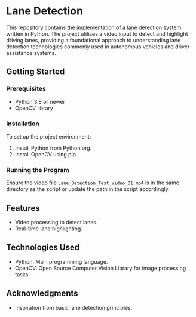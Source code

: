 # Lane Detection

This repository contains the implementation of a lane detection system written in Python. The project utilizes a video input to detect and highlight driving lanes, providing a foundational approach to understanding lane detection technologies commonly used in autonomous vehicles and driver assistance systems.

## Getting Started

### Prerequisites

- Python 3.8 or newer
- OpenCV library

### Installation

To set up the project environment:

1. Install Python from Python.org.
2. Install OpenCV using pip.

### Running the Program

Ensure the video file `Lane_Detection_Test_Video_01.mp4` is in the same directory as the script or update the path in the script accordingly.

## Features

- Video processing to detect lanes.
- Real-time lane highlighting.

## Technologies Used

- Python: Main programming language.
- OpenCV: Open Source Computer Vision Library for image processing tasks.

## Acknowledgments

- Inspiration from basic lane detection principles.
